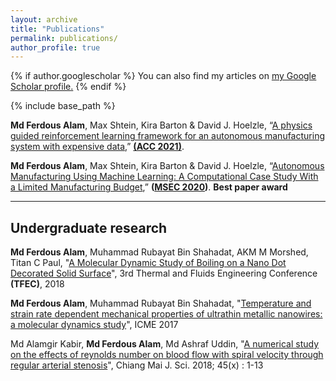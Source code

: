 ```yaml
---
layout: archive
title: "Publications"
permalink: publications/
author_profile: true
---
```


{% if author.googlescholar %}
  You can also find my articles on <u><a href="{{author.googlescholar}}">my Google Scholar profile</a>.</u>
{% endif %}

{% include base_path %}

**Md Ferdous Alam**, Max Shtein, Kira Barton & David J. Hoelzle, “[A  physics guided reinforcement learning framework for an autonomous manufacturing system with expensive data](),” **[(ACC 2021)](https://acc2021.a2c2.org/)**. 


**Md Ferdous Alam**, Max Shtein, Kira Barton & David J. Hoelzle, “[Autonomous Manufacturing Using Machine Learning: A Computational Case Study With a Limited Manufacturing Budget](https://asmedigitalcollection.asme.org/MSEC/proceedings-abstract/MSEC2020/84263/V002T07A009/1095697),” **([MSEC 2020](https://event.asme.org/MSEC-2020))**. **Best paper award**

------------------------
Undergraduate research
------------------------

**Md Ferdous Alam**, Muhammad Rubayat Bin Shahadat, AKM M Morshed, Titan C Paul, "[A Molecular Dynamic Study of Boiling on a Nano Dot Decorated Solid Surface](http://dl.astfe.org/conferences/tfec2018,227edc1f530e7f7e,672ea4ef2b156775.html)", 3rd Thermal and Fluids Engineering Conference **(TFEC)**, 2018


**Md Ferdous Alam**, Muhammad Rubayat Bin Shahadat, "[Temperature and strain rate dependent mechanical properties of ultrathin metallic nanowires: a molecular dynamics study](https://aip.scitation.org/doi/abs/10.1063/1.5044294)", ICME 2017

Md Alamgir Kabir, **Md Ferdous Alam**, Md Ashraf Uddin, "[A numerical study on the effects of reynolds number on blood flow with spiral velocity through regular arterial stenosis](https://www.researchgate.net/profile/Md_Ferdous_Alam2/publication/326441047_A_Numerical_Study_on_the_Effects_of_Reynolds_Number_on_Blood_Flow_with_Spiral_Velocity_Through_Regular_Arterial_Stenosis/links/5b4dc40545851507a7a62bee/A-Numerical-Study-on-the-Effects-of-Reynolds-Number-on-Blood-Flow-with-Spiral-Velocity-Through-Regular-Arterial-Stenosis.pdf)", Chiang Mai J. Sci. 2018; 45(x) : 1-13
